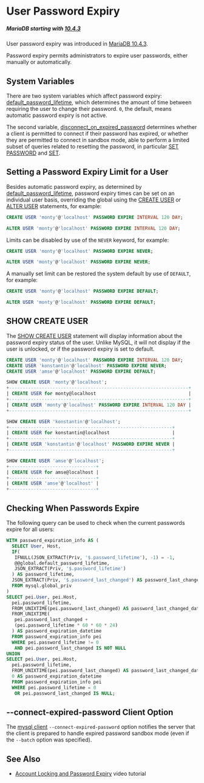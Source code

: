 # User Password Expiry

##### MariaDB starting with [10.4.3](/kb/en/mariadb-1043-release-notes/)

User password expiry was introduced in [MariaDB 10.4.3](/kb/en/mariadb-1043-release-notes/).

Password expiry permits administrators to expire user passwords, either manually or automatically.

## System Variables

There are two system variables which affect password expiry: [default_password_lifetime](/kb/en/server-system-variables/#default_password_lifetime), which determines the amount of time between requiring the user to change their password. `0`, the default, means automatic password expiry is not active.

The second variable, [disconnect_on_expired_password](/kb/en/server-system-variables/#disconnect_on_expired_password) determines whether a client is permitted to connect if their password has expired, or whether they are permitted to connect in sandbox mode, able to perform a limited subset of queries related to resetting the password, in particular [SET PASSWORD](/sql-statements-structure/sql-statements/account-management-sql-commands/set-password) and [SET](/sql-statements-structure/sql-statements/administrative-sql-statements/set-commands/set).

## Setting a Password Expiry Limit for a User

Besides automatic password expiry, as determined by [default_password_lifetime](/kb/en/server-system-variables/#default_password_lifetime), password expiry times can be set on an individual user basis, overriding the global using the [CREATE USER](/sql-statements-structure/sql-statements/account-management-sql-commands/create-user) or [ALTER USER](/sql-statements-structure/sql-statements/account-management-sql-commands/alter-user) statements, for example:

```sql
CREATE USER 'monty'@'localhost' PASSWORD EXPIRE INTERVAL 120 DAY;
```

```sql
ALTER USER 'monty'@'localhost' PASSWORD EXPIRE INTERVAL 120 DAY;
```

Limits can be disabled by use of the `NEVER` keyword, for example:

```sql
CREATE USER 'monty'@'localhost' PASSWORD EXPIRE NEVER;
```

```sql
ALTER USER 'monty'@'localhost' PASSWORD EXPIRE NEVER;
```

A manually set limit can be restored the system default by use of `DEFAULT`, for example:

```sql
CREATE USER 'monty'@'localhost' PASSWORD EXPIRE DEFAULT;
```

```sql
ALTER USER 'monty'@'localhost' PASSWORD EXPIRE DEFAULT;
```

## SHOW CREATE USER

The [SHOW CREATE USER](/sql-statements-structure/sql-statements/administrative-sql-statements/show/show-create-user) statement will display information about the password expiry status of the user. Unlike MySQL, it will not display if the user is unlocked, or if the password expiry is set to default.

```sql
CREATE USER 'monty'@'localhost' PASSWORD EXPIRE INTERVAL 120 DAY;
CREATE USER 'konstantin'@'localhost' PASSWORD EXPIRE NEVER;
CREATE USER 'amse'@'localhost' PASSWORD EXPIRE DEFAULT;

SHOW CREATE USER 'monty'@'localhost';
+------------------------------------------------------------------+
| CREATE USER for monty@localhost                                  |
+------------------------------------------------------------------+
| CREATE USER 'monty'@'localhost' PASSWORD EXPIRE INTERVAL 120 DAY |
+------------------------------------------------------------------+

SHOW CREATE USER 'konstantin'@'localhost';
+------------------------------------------------------------+
| CREATE USER for konstantin@localhost                       |
+------------------------------------------------------------+
| CREATE USER 'konstantin'@'localhost' PASSWORD EXPIRE NEVER |
+------------------------------------------------------------+

SHOW CREATE USER 'amse'@'localhost';
+--------------------------------+
| CREATE USER for amse@localhost |
+--------------------------------+
| CREATE USER 'amse'@'localhost' |
+--------------------------------+
```

## Checking When Passwords Expire

The following query can be used to check when the current passwords expire for all users:

```sql
WITH password_expiration_info AS (
  SELECT User, Host,
  IF(
   IFNULL(JSON_EXTRACT(Priv, '$.password_lifetime'), -1) = -1,
   @@global.default_password_lifetime,
   JSON_EXTRACT(Priv, '$.password_lifetime')
  ) AS password_lifetime,
  JSON_EXTRACT(Priv, '$.password_last_changed') AS password_last_changed
  FROM mysql.global_priv
)
SELECT pei.User, pei.Host,
  pei.password_lifetime,
  FROM_UNIXTIME(pei.password_last_changed) AS password_last_changed_datetime,
  FROM_UNIXTIME(
   pei.password_last_changed +
   (pei.password_lifetime * 60 * 60 * 24)
  ) AS password_expiration_datetime
  FROM password_expiration_info pei
  WHERE pei.password_lifetime != 0
   AND pei.password_last_changed IS NOT NULL
UNION
SELECT pei.User, pei.Host,
  pei.password_lifetime,
  FROM_UNIXTIME(pei.password_last_changed) AS password_last_changed_datetime,
  0 AS password_expiration_datetime
  FROM password_expiration_info pei
  WHERE pei.password_lifetime = 0
   OR pei.password_last_changed IS NULL;
```

## --connect-expired-password Client Option

The [mysql client](/clients-utilities/mysql-client/mysql-command-line-client) `--connect-expired-password` option notifies the server that the client is prepared to handle expired password sandbox mode (even if the `--batch` option was specified).

## See Also

- [Account Locking and Password Expiry](https://www.youtube.com/watch?v=AWM_fWZ3XIw) video tutorial